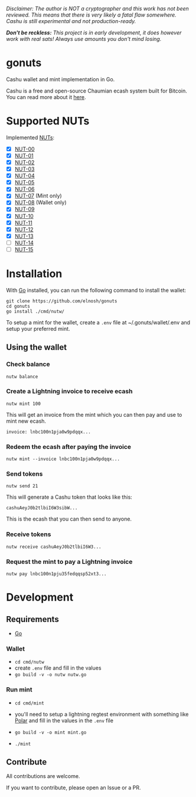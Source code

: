 _Disclaimer: The author is NOT a cryptographer and this work has not been reviewed. This means that there is very likely a fatal flaw somewhere. Cashu is still experimental and not production-ready._

_**Don't be reckless:** This project is in early development, it does however work with real sats! Always use amounts you don't mind losing._

# gonuts

Cashu wallet and mint implementation in Go.

Cashu is a free and open-source Chaumian ecash system built for Bitcoin. You can read more about it [here](https://cashu.space/).

# Supported NUTs

Implemented [NUTs](https://github.com/cashubtc/nuts/):

- [x] [NUT-00](https://github.com/cashubtc/nuts/blob/main/00.md)
- [x] [NUT-01](https://github.com/cashubtc/nuts/blob/main/01.md)
- [x] [NUT-02](https://github.com/cashubtc/nuts/blob/main/02.md)
- [x] [NUT-03](https://github.com/cashubtc/nuts/blob/main/03.md)
- [x] [NUT-04](https://github.com/cashubtc/nuts/blob/main/04.md)
- [x] [NUT-05](https://github.com/cashubtc/nuts/blob/main/05.md)
- [x] [NUT-06](https://github.com/cashubtc/nuts/blob/main/06.md)
- [x] [NUT-07](https://github.com/cashubtc/nuts/blob/main/07.md) (Mint only)
- [x] [NUT-08](https://github.com/cashubtc/nuts/blob/main/08.md) (Wallet only)
- [x] [NUT-09](https://github.com/cashubtc/nuts/blob/main/09.md)
- [x] [NUT-10](https://github.com/cashubtc/nuts/blob/main/10.md)
- [x] [NUT-11](https://github.com/cashubtc/nuts/blob/main/11.md) 
- [x] [NUT-12](https://github.com/cashubtc/nuts/blob/main/12.md)
- [x] [NUT-13](https://github.com/cashubtc/nuts/blob/main/13.md)
- [ ] [NUT-14](https://github.com/cashubtc/nuts/blob/main/14.md)
- [ ] [NUT-15](https://github.com/cashubtc/nuts/blob/main/15.md)

# Installation

With [Go](https://go.dev/doc/install) installed, you can run the following command to install the wallet:

```
git clone https://github.com/elnosh/gonuts
cd gonuts
go install ./cmd/nutw/
```

To setup a mint for the wallet, create a `.env` file at ~/.gonuts/wallet/.env and setup your preferred mint.

## Using the wallet

### Check balance

```
nutw balance
```

### Create a Lightning invoice to receive ecash

```
nutw mint 100
```

This will get an invoice from the mint which you can then pay and use to mint new ecash.

```
invoice: lnbc100n1pja0w9pdqqx...
```

### Redeem the ecash after paying the invoice

```
nutw mint --invoice lnbc100n1pja0w9pdqqx...
```

### Send tokens

```
nutw send 21
```

This will generate a Cashu token that looks like this:

```
cashuAeyJ0b2tlbiI6W3sibW...
```

This is the ecash that you can then send to anyone.

### Receive tokens

```
nutw receive cashuAeyJ0b2tlbiI6W3...
```

### Request the mint to pay a Lightning invoice

```
nutw pay lnbc100n1pju35fedqqsp52xt3...
```

# Development

## Requirements

- [Go](https://go.dev/doc/install)

### Wallet

- `cd cmd/nutw`
- create `.env` file and fill in the values
- `go build -v -o nutw nutw.go`

### Run mint

- `cd cmd/mint`
- you'll need to setup a lightning regtest environment with something like [Polar](https://lightningpolar.com/) and fill in the values in the `.env` file

- `go build -v -o mint mint.go`

- `./mint`

## Contribute

All contributions are welcome.

If you want to contribute, please open an Issue or a PR.
